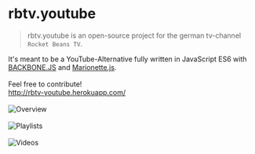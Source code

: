 # rbtv.youtube

> rbtv.youtube is an open-source project for the german tv-channel `Rocket Beans TV`.

It's meant to be a YouTube-Alternative fully written in JavaScript ES6 with [BACKBONE.JS](http://backbonejs.org/) and [Marionette.js](http://marionettejs.com/).<br>
<br>
Feel free to contribute!<br>
http://rbtv-youtube.herokuapp.com/<br>
<br>
![Overview](http://i.imgur.com/q1wl8dq.jpg)
<br><br>
![Playlists](http://i.imgur.com/g48dleh.jpg)
<br><br>
![Videos](http://i.imgur.com/UKUcums.jpg)
